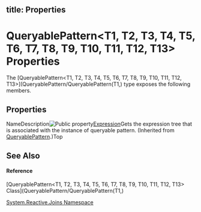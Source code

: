 title: Properties
---
# QueryablePattern\<T1, T2, T3, T4, T5, T6, T7, T8, T9, T10, T11, T12, T13\> Properties

The [QueryablePattern\<T1, T2, T3, T4, T5, T6, T7, T8, T9, T10, T11, T12, T13\>](QueryablePattern/QueryablePattern(T1,) type exposes the following members.

## Properties

NameDescription![Public property](https://reactiveui.net/assets/img/Hh211972.pubproperty(en-us,VS.103).gif "Public property")[Expression](Expression/QueryablePattern.Expression)Gets the expression tree that is associated with the instance of queryable pattern. (Inherited from [QueryablePattern](QueryablePattern/QueryablePattern).)Top

## See Also

#### Reference

[QueryablePattern\<T1, T2, T3, T4, T5, T6, T7, T8, T9, T10, T11, T12, T13\> Class](QueryablePattern/QueryablePattern(T1,)

[System.Reactive.Joins Namespace](System.Reactive.Joins/System.Reactive.Joins)
